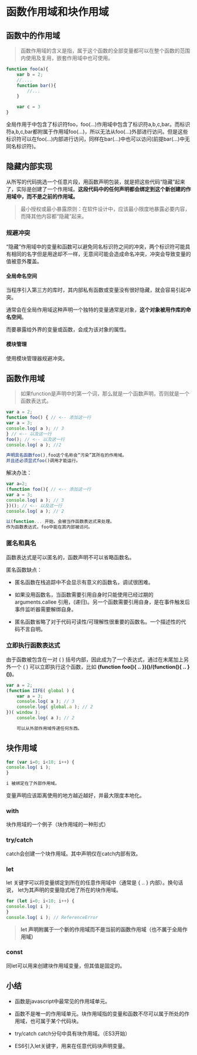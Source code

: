 # 函数作用域和块作用域

## 函数中的作用域

> 函数作用域的含义是指，属于这个函数的全部变量都可以在整个函数的范围内使用及复用，嵌套作用域中也可使用。

```javascript
function foo(a){
    var b = 2;
    //....
    function bar(){
        //...
    }

    var c = 3
}
```

全局作用于中包含了标识符foo，foo(...)作用域中包含了标识符a,b,c,bar。而标识符a,b,c,bar都附属于作用域foo(...)，所以无法从foo(...)外部进行访问。但是这些标识符可以在foo(...)内部进行访问，同样在bar(...)中也可以访问(前提bar(...)中无同名标识符)。

## 隐藏内部实现

从所写的代码挑选一个任意片段，用函数声明包装，就是把这些代码“隐藏”起来了，实际是创建了一个作用域。**这段代码中的任何声明都会绑定到这个新创建的作用域中，而不是之前的作用域。**

> 最小授权或最小暴露原则：在软件设计中，应该最小限度地暴露必要内容，而降其他内容都“隐藏”起来。

### 规避冲突

“隐藏”作用域中的变量和函数可以避免同名标识符之间的冲突，两个标识符可能具有相同的名字但是用途却不一样，无意间可能会造成命名冲突，冲突会导致变量的值被意外覆盖。

#### 全局命名空间

当程序引入第三方的库时，其内部私有函数或变量没有很好隐藏，就会容易引起冲突。

通常会在全局作用域这种声明一个独特的变量通常是对象，**这个对象被用作库的命名空间**。

而要暴露给外界的变量或函数，会成为该对象的属性。

#### 模块管理

使用模块管理器规避冲突。

## 函数作用域

> 如果function是声明中的第一个词，那么就是一个函数声明，否则就是一个函数表达式。

```javascript
var a = 2;
function foo() { // <-- 添加这一行
var a = 3;
console.log( a ); // 3
} // <-- 以及这一行
foo(); // <-- 以及这一行
console.log( a ); //2

声明具名函数foo(),foo这个名称会“污染”其所在的作用域。
并且还必须显式foo()调用才能运行。
```

解决办法：

```javascript
var a=2;
(function foo(){ // <-- 添加这一行
var a = 3;
console.log( a ); // 3
})(); // <-- 以及这一行
console.log( a ); // 2

以(function... 开始，会被当作函数表达式来处理。
作为函数表达式，foo中能在其内部被访问。
```

### 匿名和具名

函数表达式是可以匿名的，函数声明不可以省略函数名。

匿名函数缺点：

+ 匿名函数在栈追踪中不会显示有意义的函数名，调试很困难。

+ 如果没用函数名，当函数需要引用自身时只能使用已经过期的 arguments.callee 引用，(递归)。另一个函数需要引用自身，是在事件触发后事件监听器需要解绑自身。

+ 匿名函数省略了对于代码可读性/可理解性很重要的函数名。一个描述性的代码不言自明。

### 立即执行函数表达式

由于函数被包含在一对 ( ) 括号内部，因此成为了一个表达式，通过在末尾加上另外一个
( ) 可以立即执行这个函数，比如 **(function foo(){ .. })()/(function(){ .. }())**。

```javascript
var a = 2;
(function IIFE( global ) {
    var a = 3;
    console.log( a ); // 3
    console.log( global.a ); // 2
})( window );
    console.log( a ); // 2

    可以从外部作用域传递任何东西。
```

## 块作用域

```javascript
for (var i=0; i<10; i++) {
console.log( i );
}

i 被绑定在了外部作用域。
```

变量声明应该距离使用的地方越近越好，并最大限度本地化。

### with

块作用域的一个例子（块作用域的一种形式）

### try/catch

catch会创建一个块作用域。其中声明仅在catch内部有效。

### let

let 关键字可以将变量绑定到所在的任意作用域中（通常是 { .. } 内部）。换句话说， let为其声明的变量隐式地了所在的块作用域。

```javascript
for (let i=0; i<10; i++) {
console.log( i );
}
console.log( i ); // ReferenceError
```

> **let 声明附属于一个新的作用域而不是当前的函数作用域（也不属于全局作用域）**

### const

同let可以用来创建块作用域变量，但其值是固定的。

## 小结

+ 函数是javascript中最常见的作用域单元。

+ 函数不是唯一的作用域单元。块作用域指的变量和函数不尽可以属于所处的作用域，也可属于某个代码块。

+ try/catch catch分句中具有块作用域。（ES3开始）

+ ES6引入let关键字，用来在任意代码块声明变量。